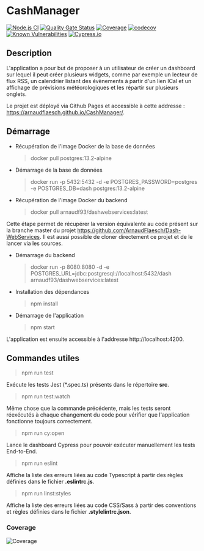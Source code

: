 # CashManager

[![Node.js CI](https://github.com/ArnaudFlaesch/CashManager/actions/workflows/ci.yml/badge.svg)](https://github.com/ArnaudFlaesch/CashManager/actions/workflows/ci.yml)
[![Quality Gate Status](https://sonarcloud.io/api/project_badges/measure?project=ArnaudFlaesch_CashManager&metric=alert_status)](https://sonarcloud.io/summary/new_code?id=ArnaudFlaesch_CashManager)
[![Coverage](https://sonarcloud.io/api/project_badges/measure?project=ArnaudFlaesch_CashManager&metric=coverage)](https://sonarcloud.io/summary/new_code?id=ArnaudFlaesch_CashManager)
[![codecov](https://codecov.io/gh/ArnaudFlaesch/CashManager/branch/main/graph/badge.svg?token=9NEN97P2Y1)](https://codecov.io/gh/ArnaudFlaesch/CashManager)
[![Known Vulnerabilities](https://snyk.io/test/github/ArnaudFlaesch/CashManager/badge.svg)](https://snyk.io/test/github/ArnaudFlaesch/CashManager)
[![Cypress.io](https://img.shields.io/badge/tested%20with-Cypress-04C38E.svg)](https://www.cypress.io/)

## Description

L'application a pour but de proposer à un utilisateur de créer un dashboard sur lequel il peut créer plusieurs widgets, comme par exemple un lecteur de flux RSS, un calendrier listant des évènements à partir d'un lien ICal et un affichage de prévisions météorologiques et les répartir sur plusieurs onglets.

Le projet est déployé via Github Pages et accessible à cette addresse : https://arnaudflaesch.github.io/CashManager/.

## Démarrage

- Récupération de l'image Docker de la base de données
  > docker pull postgres:13.2-alpine
- Démarrage de la base de données

  > docker run -p 5432:5432 -d -e POSTGRES_PASSWORD=postgres -e POSTGRES_DB=dash postgres:13.2-alpine

- Récupération de l'image Docker du backend

  > docker pull arnaudf93/dashwebservices:latest

Cette étape permet de récupérer la version équivalente au code présent sur la branche master du projet https://github.com/ArnaudFlaesch/Dash-WebServices. Il est aussi possible de cloner directement ce projet et de le lancer via les sources.

- Démarrage du backend

  > docker run -p 8080:8080 -d -e POSTGRES_URL=jdbc:postgresql://localhost:5432/dash arnaudf93/dashwebservices:latest

- Installation des dépendances

  > npm install

- Démarrage de l'application
  > npm start

L'application est ensuite accessible à l'addresse http://localhost:4200.

## Commandes utiles

> npm run test

Exécute les tests Jest (\*.spec.ts) présents dans le répertoire **src**.

> npm run test:watch

Même chose que la commande précédente, mais les tests seront réexécutés à chaque changement du code pour vérifier que l'application fonctionne toujours correctement.

> npm run cy:open

Lance le dashboard Cypress pour pouvoir exécuter manuellement les tests End-to-End.

> npm run eslint

Affiche la liste des erreurs liées au code Typescript à partir des règles définies dans le fichier **.eslintrc.js**.

> npm run linst:styles

Affiche la liste des erreurs liées au code CSS/Sass à partir des conventions et règles définies dans le fichier **.stylelintrc.json**.

### Coverage

![Coverage](https://codecov.io/gh/ArnaudFlaesch/CashManager/branch/main/graphs/sunburst.svg)
